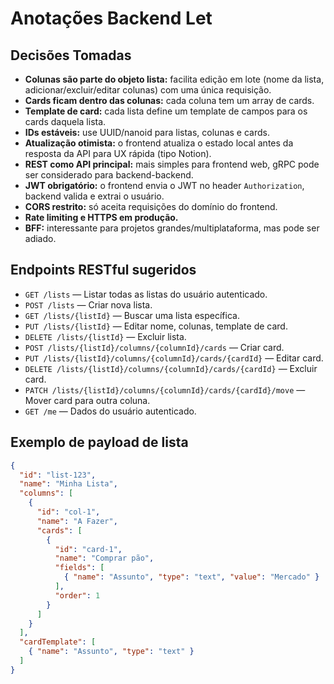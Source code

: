 # Anotações Backend Let

## Decisões Tomadas

- **Colunas são parte do objeto lista:** facilita edição em lote (nome da lista, adicionar/excluir/editar colunas) com uma única requisição.
- **Cards ficam dentro das colunas:** cada coluna tem um array de cards.
- **Template de card:** cada lista define um template de campos para os cards daquela lista.
- **IDs estáveis:** use UUID/nanoid para listas, colunas e cards.
- **Atualização otimista:** o frontend atualiza o estado local antes da resposta da API para UX rápida (tipo Notion).
- **REST como API principal:** mais simples para frontend web, gRPC pode ser considerado para backend-backend.
- **JWT obrigatório:** o frontend envia o JWT no header `Authorization`, backend valida e extrai o usuário.
- **CORS restrito:** só aceita requisições do domínio do frontend.
- **Rate limiting e HTTPS em produção.**
- **BFF:** interessante para projetos grandes/multiplataforma, mas pode ser adiado.

## Endpoints RESTful sugeridos

- `GET /lists` — Listar todas as listas do usuário autenticado.
- `POST /lists` — Criar nova lista.
- `GET /lists/{listId}` — Buscar uma lista específica.
- `PUT /lists/{listId}` — Editar nome, colunas, template de card.
- `DELETE /lists/{listId}` — Excluir lista.
- `POST /lists/{listId}/columns/{columnId}/cards` — Criar card.
- `PUT /lists/{listId}/columns/{columnId}/cards/{cardId}` — Editar card.
- `DELETE /lists/{listId}/columns/{columnId}/cards/{cardId}` — Excluir card.
- `PATCH /lists/{listId}/columns/{columnId}/cards/{cardId}/move` — Mover card para outra coluna.
- `GET /me` — Dados do usuário autenticado.

## Exemplo de payload de lista

```json
{
  "id": "list-123",
  "name": "Minha Lista",
  "columns": [
    {
      "id": "col-1",
      "name": "A Fazer",
      "cards": [
        {
          "id": "card-1",
          "name": "Comprar pão",
          "fields": [
            { "name": "Assunto", "type": "text", "value": "Mercado" }
          ],
          "order": 1
        }
      ]
    }
  ],
  "cardTemplate": [
    { "name": "Assunto", "type": "text" }
  ]
}
